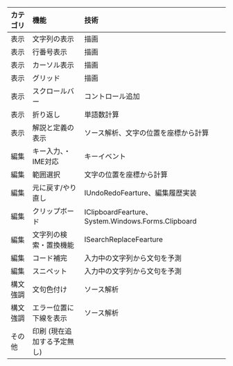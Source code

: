 ﻿|カテゴリ|機能|技術|
|:--|:--|:--|
|表示|文字列の表示|描画|
|表示|行番号表示|描画|
|表示|カーソル表示|描画|
|表示|グリッド|描画|
|表示|スクロールバー|コントロール追加|
|表示|折り返し|単語数計算|
|表示|解説と定義の表示|ソース解析、文字の位置を座標から計算|
|編集|キー入力、・IME対応|キーイベント|
|編集|範囲選択|文字の位置を座標から計算|
|編集|元に戻す/やり直し|IUndoRedoFearture、編集履歴実装|
|編集|クリップボード|IClipboardFearture、System.Windows.Forms.Clipboard|
|編集|文字列の検索・置換機能|ISearchReplaceFearture|
|編集|コード補完|入力中の文字列から文句を予測|
|編集|スニペット|入力中の文字列から文句を予測|
|構文強調|文句色付け|ソース解析|
|構文強調|エラー位置に下線を表示|ソース解析|
|その他|印刷 (現在追加する予定無し)||
